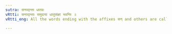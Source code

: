 ```yaml
---
sutra: सनाद्यन्ता धातवः
vRtti: सनाद्यन्ताः समुदाया धातुसंज्ञा भवन्ति ॥
vRtti_eng: All the words ending with the affixes सन् and others are called _Dhatu_.

---
```

